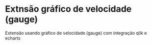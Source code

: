 # Extnsão gráfico de velocidade (gauge)
Extensão usando gráfico de velocidade (gauge) com integração qlik e echarts

